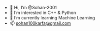 - 👋 Hi, I’m @Sohan-2001
- 👀 I’m interested in C++ & Python
- 🌱 I’m currently learning Machine Learning
- 📫 sohan100karfa@gmail.com

<!---
Sohan-2001/Sohan-2001 is a ✨ special ✨ repository because its `README.md` (this file) appears on your GitHub profile.
You can click the Preview link to take a look at your changes.
--->
